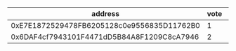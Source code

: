 address|vote|timestamp|signature
---|---|---|---
0xE7E1872529478FB6205128c0e9556835D11762B0|1|1609851430|0x6f80ff29ad8a158ed0a45ff091777ccd94df6a456a01721dc7449708515bf7ea411418b1977d3811c89f8d6743a93c0bfedeb0da381710e6aa6b6b7eaeb860c91c
0x6DAF4cf7943101F4471dD5B84A8F1209C8cA7946|2|1609851444|0x38e93b9765e94e6addf3ce81fc01795af5cfb3fe60a575ff7c58906aa602171a49fff2fb2997376cb3aaf492e897f1d36e8caeeab0919be353ddfdc33640748a1c